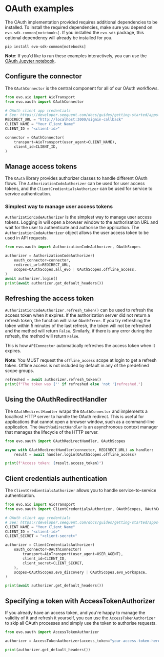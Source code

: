 # OAuth examples

The OAuth implementation provided requires additional dependencies to be installed. To install the required dependencies,
make sure you depend on `evo-sdk-common[notebooks]`. If you installed the `evo-sdk` package, this optional dependency
will already be installed for you.

```shell
pip install evo-sdk-common[notebooks]
```

**Note:** If you'd like to run these examples interactively, you can use the [OAuth Jupyter notebook](examples/oauth.ipynb).

## Configure the connector

The `OAuthConnector` is the central component for all of our OAuth workflows.

```python
from evo.aio import AioTransport
from evo.oauth import OAuthConnector

# OAuth client app credentials
# See: https://developer.seequent.com/docs/guides/getting-started/apps-and-tokens
REDIRECT_URL = "http://localhost:3000/signin-callback"
CLIENT_NAME = "Your Client Name"
CLIENT_ID = "<client-id>"

connector = OAuthConnector(
    transport=AioTransport(user_agent=CLIENT_NAME),
    client_id=CLIENT_ID,
)
```

## Manage access tokens

The `OAuth` library provides authorizer classes to handle different OAuth flows. The `AuthorizationCodeAuthorizer` can be used for user access tokens, and the `ClientCredientialsAuthorizer` can be used for service to service authentication.

### Simplest way to manage user access tokens

`AuthorizationCodeAuthorizer` is the simplest way to manage user access tokens. Logging in will open a browser window to the authorisation URL and wait for the user to authenticate and authorise the application. The `AuthorizationCodeAuthorizer` object allows the user access token to be used in API requests.

```python
from evo.oauth import AuthorizationCodeAuthorizer, OAuthScopes

authorizer = AuthorizationCodeAuthorizer(
    oauth_connector=connector,
    redirect_url=REDIRECT_URL,
    scopes=OAuthScopes.all_evo | OAuthScopes.offline_access,
)
await authorizer.login()
print(await authorizer.get_default_headers())
```

## Refreshing the access token

`AuthorizationCodeAuthorizer.refresh_token()` can be used to refresh the access token when it expires. If the authorization server did not return a refresh token, the function will raise `OAuthError`. If you try refreshing the token within 5 minutes of the last refresh, the token will not be refreshed and the method will return `False`. Similarly, if there is any error during the refresh, the method will return `False`.

This is how `APIConnector` automatically refreshes the access token when it expires.

**Note:** You MUST request the `offline_access` scope at login to get a refresh token. Offline access is not included by default in any of the predefined scope groups.

```python
refreshed = await authorizer.refresh_token()
print(f"The token was {'' if refreshed else 'not '}refreshed.")
```

## Using the OAuthRedirectHandler

The `OAuthRedirectHandler` wraps the `OAuthConnector` and implements a localhost HTTP server to handle the OAuth redirect. This is useful for applications that cannot open a browser window, such as a command-line application. The `OAuthRedirectHandler` is an asynchronous context manager that manages the lifecycle of the HTTP server.

```python
from evo.oauth import OAuthRedirectHandler, OAuthScopes

async with OAuthRedirectHandler(connector, REDIRECT_URL) as handler:
    result = await handler.login(OAuthScopes.offline_access)

print(f"Access token: {result.access_token}")
```

## Client credentials authentication

The `ClientCredientialsAuthorizer` allows you to handle service-to-service authentication.

```python
from evo.aio import AioTransport
from evo.oauth import ClientCredentialsAuthorizer, OAuthScopes, OAuthConnector

# OAuth client app credentials
# See: https://developer.seequent.com/docs/guides/getting-started/apps-and-tokens
CLIENT_NAME = "Your Client Name"
CLIENT_ID = "<client-id>"
CLIENT_SECRET = "<client-secret>"

authorizer = ClientCredentialsAuthorizer(
    oauth_connector=OAuthConnector(
        transport=AioTransport(user_agent=USER_AGENT),
        client_id=CLIENT_ID,
        client_secret=CLIENT_SECRET,
    ),
    scopes=OAuthScopes.evo_discovery | OAuthScopes.evo_workspace,
)

print(await authorizer.get_default_headers())
```

## Specifying a token with AccessTokenAuthorizer

If you already have an access token, and you're happy to manage the validity of it and refresh it yourself, you can
use the `AccessTokenAuthorizer` to skip all OAuth processes and simply use the token to authorise requests.

```python
from evo.oauth import AccessTokenAuthorizer

authorizer = AccessTokenAuthorizer(access_token="your-access-token-here")

print(authorizer.get_default_headers())
```
